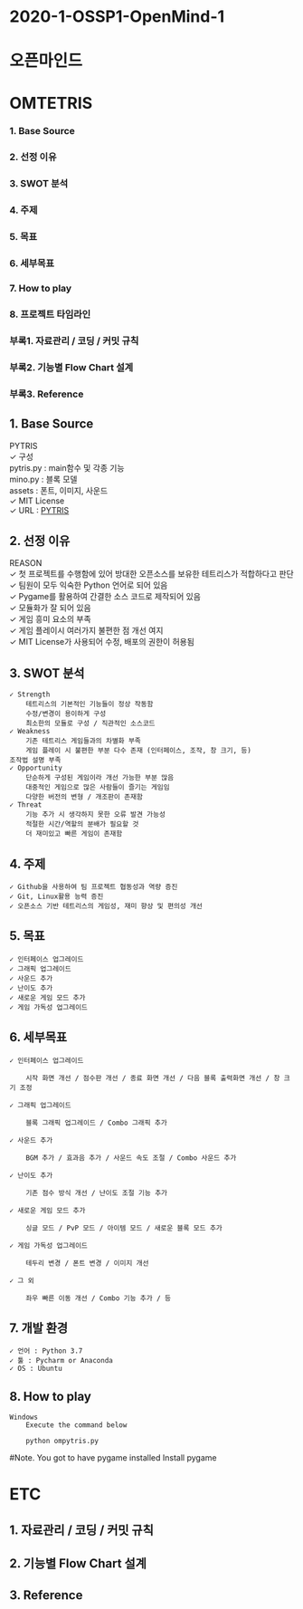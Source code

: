 # 2020-1-OSSP1-OpenMind-1

# 오픈마인드 
# OMTETRIS


### 1. Base Source
### 2. 선정 이유
### 3. SWOT 분석
### 4. 주제
### 5. 목표
### 6. 세부목표
### 7. How to play
### 8. 프로젝트 타임라인
### 부록1. 자료관리 / 코딩 / 커밋 규칙
### 부록2. 기능별 Flow Chart 설계
### 부록3. Reference

## 1. Base Source
PYTRIS   
    ✓ 구성   
        pytris.py : main함수 및 각종 기능   
        mino.py : 블록 모델   
        assets : 폰트, 이미지, 사운드   
    ✓ MIT License   
    ✓ URL : [PYTRIS](https://github.com/k0626089/PYTRIS) 
  
## 2. 선정 이유
REASON    
    ✓ 첫 프로젝트를 수행함에 있어 방대한 오픈소스를 보유한 테트리스가 적합하다고 판단    
    ✓ 팀원이 모두 익숙한 Python 언어로 되어 있음    
    ✓ Pygame를 활용하여 간결한 소스 코드로 제작되어 있음    
    ✓ 모듈화가 잘 되어 있음    
    ✓ 게임 흥미 요소의 부족    
    ✓ 게임 플레이시 여러가지 불편한 점 개선 여지    
    ✓ MIT License가 사용되어 수정, 배포의 권한이 허용됨   
## 3. SWOT 분석
    ✓ Strength 
        테트리스의 기본적인 기능들이 정상 작동함 
        수정/변경이 용이하게 구성 
        최소한의 모듈로 구성 / 직관적인 소스코드 
    ✓ Weakness 
        기존 테트리스 게임들과의 차별화 부족 
        게임 플레이 시 불편한 부분 다수 존재 (인터페이스, 조작, 창 크기, 등) 
    조작법 설명 부족 
    ✓ Opportunity 
        단순하게 구성된 게임이라 개선 가능한 부분 많음 
        대중적인 게임으로 많은 사람들이 즐기는 게임임 
        다양한 버전의 변형 / 개조판이 존재함 
    ✓ Threat 
        기능 추가 시 생각하지 못한 오류 발견 가능성 
        적절한 시간/역할의 분배가 필요할 것 
        더 재미있고 빠른 게임이 존재함


## 4. 주제
    ✓ Github을 사용하여 팀 프로젝트 협동성과 역량 증진 
    ✓ Git, Linux활용 능력 증진 
    ✓ 오픈소스 기반 테트리스의 게임성, 재미 향상 및 편의성 개선
## 5. 목표
    ✓ 인터페이스 업그레이드 
    ✓ 그래픽 업그레이드 
    ✓ 사운드 추가 
    ✓ 난이도 추가 
    ✓ 새로운 게임 모드 추가 
    ✓ 게임 가독성 업그레이드
## 6. 세부목표
    ✓ 인터페이스 업그레이드

        시작 화면 개선 / 점수판 개선 / 종료 화면 개선 / 다음 블록 출력화면 개선 / 창 크기 조정

    ✓ 그래픽 업그레이드

        블록 그래픽 업그레이드 / Combo 그래픽 추가 

    ✓ 사운드 추가

        BGM 추가 / 효과음 추가 / 사운드 속도 조절 / Combo 사운드 추가 

    ✓ 난이도 추가

        기존 점수 방식 개선 / 난이도 조절 기능 추가 

    ✓ 새로운 게임 모드 추가

        싱글 모드 / PvP 모드 / 아이템 모드 / 새로운 블록 모드 추가 

    ✓ 게임 가독성 업그레이드 

        테두리 변경 / 폰트 변경 / 이미지 개선

    ✓ 그 외

        좌우 빠른 이동 개선 / Combo 기능 추가 / 등

## 7. 개발 환경
    ✓ 언어 : Python 3.7 
    ✓ 툴 : Pycharm or Anaconda 
    ✓ OS : Ubuntu
    
## 8. How to play
    Windows
        Execute the command below
        
        python ompytris.py

#Note. You got to have pygame installed
Install pygame
    


# ETC
## 1. 자료관리 / 코딩 / 커밋 규칙
## 2. 기능별 Flow Chart 설계
## 3. Reference

